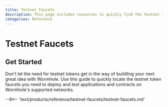 ```yaml
---
title: Testnet Faucets
description: This page includes resources to quickly find the Testnet tokens you need to deploy and test applications and contracts on Wormhole's supported networks.
categories: Reference
---
```


# Testnet Faucets

## Get Started

Don't let the need for testnet tokens get in the way of buildling your next great idea with Wormhole. Use this guide to quickly locate the testnet token faucets you need to deploy and test applications and contracts on Wormhole's supported networks.

--8<-- 'text/products/reference/testnet-faucets/testnet-faucets.md'
